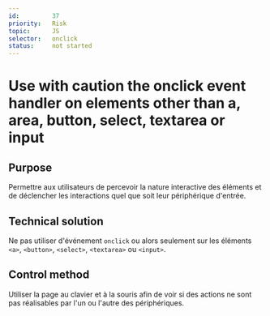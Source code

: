 ```yaml
---
id:         37
priority:   Risk
topic:      JS
selector:   onclick
status:     not started
---
```


# Use with caution the onclick event handler on elements other than a, area, button, select, textarea or input

## Purpose

Permettre aux utilisateurs de percevoir la nature interactive des éléments et de déclencher les interactions quel que soit leur périphérique d'entrée.

## Technical solution

Ne pas utiliser d'événement `onclick` ou alors seulement sur les éléments `<a>`, `<button>`, `<select>`, `<textarea>` ou `<input>`.

## Control method

Utiliser la page au clavier et à la souris afin de voir si des actions ne sont pas réalisables par l'un ou l'autre des périphériques.
